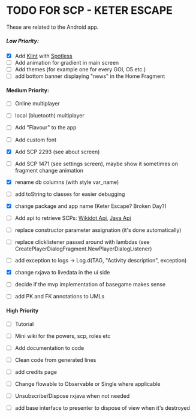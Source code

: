 # TODO FOR SCP - KETER ESCAPE

These are related to the Android app.

##### Low Priority:

- [x] Add [Klint](https://github.com/pinterest/ktlint) with [Spotless](https://github.com/diffplug/spotless)
- [ ] Add animation for gradient in main screen
- [ ] Add themes (for example one for every GOI, O5 etc.)
- [ ] add bottom banner displaying "news" in the Home Fragment

#### Medium Priority:

- [ ] Online multiplayer

- [ ] local (bluetooth) multiplayer

- [ ] Add "Flavour" to the app

- [ ] Add custom font

- [x] Add SCP 2293 (see about screen)

- [ ] Add SCP 1471 (see settings screen), maybe show it sometimes on fragment change animation

- [x] rename db columns (with style var_name)

- [ ] add toString to classes for easier debugging

- [x] change package and app name (Keter Escape? Broken Day?)

- [ ] Add api to retrieve SCPs: [Wikidot Api](http://developer.wikidot.com/doc:api), [Java Api](https://github.com/shane-smith/Wikidot-API-Open-Source)

- [ ] replace constructor parameter assignation (it's done automatically)

- [ ] replace clicklistener passed around with lambdas (see CreatePlayerDialogFragment.NewPlayerDialogListener)

- [ ] add exception to logs -> Log.d(TAG, "Activity description", exception)

- [x] change rxjava to livedata in the ui side

- [ ] decide if the mvp implementation of basegame makes sense

- [ ] add PK and FK annotations to UMLs

#### High Priority

- [ ] Tutorial

- [ ] Mini wiki for the powers, scp, roles etc

- [ ] Add documentation to code

- [ ] Clean code from generated lines

- [ ] add credits page

- [ ] Change flowable to Observable or Single where applicable

- [ ] Unsubscribe/Dispose rxjava when not needed

- [ ] add base interface to presenter to dispose of view when it's destroyed
